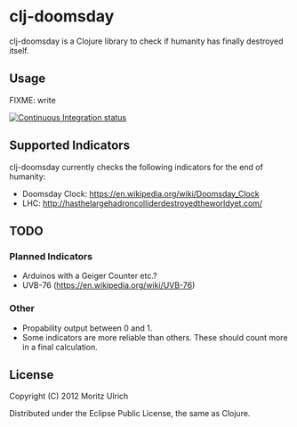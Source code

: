 # clj-doomsday

clj-doomsday is a Clojure library to check if humanity has finally destroyed itself.


## Usage

FIXME: write

[![Continuous Integration status](https://secure.travis-ci.org/the-kenny/clj-doomsday.png)](http://travis-ci.org/the-kenny/clj-doomsday)


## Supported Indicators

clj-doomsday currently checks the following indicators for the end of humanity:

* Doomsday Clock: https://en.wikipedia.org/wiki/Doomsday_Clock
* LHC: http://hasthelargehadroncolliderdestroyedtheworldyet.com/


## TODO

### Planned Indicators

* Arduinos with a Geiger Counter etc.?
* UVB-76 (https://en.wikipedia.org/wiki/UVB-76)

### Other

* Propability output between 0 and 1.
* Some indicators are more reliable than others. These should count more in a final calculation.


## License

Copyright (C) 2012 Moritz Ulrich

Distributed under the Eclipse Public License, the same as Clojure.
